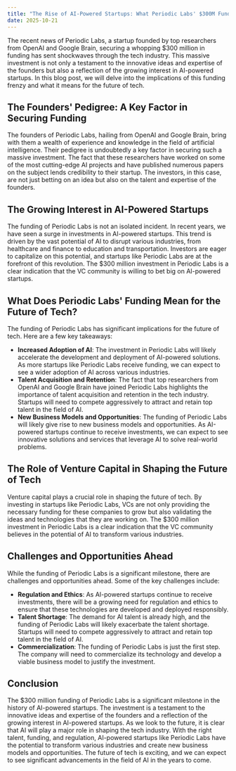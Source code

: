 ```yaml
---
title: "The Rise of AI-Powered Startups: What Periodic Labs' $300M Funding Means for the Future of Tech"
date: 2025-10-21
---
```


The recent news of Periodic Labs, a startup founded by top researchers from OpenAI and Google Brain, securing a whopping $300 million in funding has sent shockwaves through the tech industry. This massive investment is not only a testament to the innovative ideas and expertise of the founders but also a reflection of the growing interest in AI-powered startups. In this blog post, we will delve into the implications of this funding frenzy and what it means for the future of tech.

## The Founders' Pedigree: A Key Factor in Securing Funding
The founders of Periodic Labs, hailing from OpenAI and Google Brain, bring with them a wealth of experience and knowledge in the field of artificial intelligence. Their pedigree is undoubtedly a key factor in securing such a massive investment. The fact that these researchers have worked on some of the most cutting-edge AI projects and have published numerous papers on the subject lends credibility to their startup. The investors, in this case, are not just betting on an idea but also on the talent and expertise of the founders.

## The Growing Interest in AI-Powered Startups
The funding of Periodic Labs is not an isolated incident. In recent years, we have seen a surge in investments in AI-powered startups. This trend is driven by the vast potential of AI to disrupt various industries, from healthcare and finance to education and transportation. Investors are eager to capitalize on this potential, and startups like Periodic Labs are at the forefront of this revolution. The $300 million investment in Periodic Labs is a clear indication that the VC community is willing to bet big on AI-powered startups.

## What Does Periodic Labs' Funding Mean for the Future of Tech?
The funding of Periodic Labs has significant implications for the future of tech. Here are a few key takeaways:
* **Increased Adoption of AI**: The investment in Periodic Labs will likely accelerate the development and deployment of AI-powered solutions. As more startups like Periodic Labs receive funding, we can expect to see a wider adoption of AI across various industries.
* **Talent Acquisition and Retention**: The fact that top researchers from OpenAI and Google Brain have joined Periodic Labs highlights the importance of talent acquisition and retention in the tech industry. Startups will need to compete aggressively to attract and retain top talent in the field of AI.
* **New Business Models and Opportunities**: The funding of Periodic Labs will likely give rise to new business models and opportunities. As AI-powered startups continue to receive investments, we can expect to see innovative solutions and services that leverage AI to solve real-world problems.

## The Role of Venture Capital in Shaping the Future of Tech
Venture capital plays a crucial role in shaping the future of tech. By investing in startups like Periodic Labs, VCs are not only providing the necessary funding for these companies to grow but also validating the ideas and technologies that they are working on. The $300 million investment in Periodic Labs is a clear indication that the VC community believes in the potential of AI to transform various industries.

## Challenges and Opportunities Ahead
While the funding of Periodic Labs is a significant milestone, there are challenges and opportunities ahead. Some of the key challenges include:
* **Regulation and Ethics**: As AI-powered startups continue to receive investments, there will be a growing need for regulation and ethics to ensure that these technologies are developed and deployed responsibly.
* **Talent Shortage**: The demand for AI talent is already high, and the funding of Periodic Labs will likely exacerbate the talent shortage. Startups will need to compete aggressively to attract and retain top talent in the field of AI.
* **Commercialization**: The funding of Periodic Labs is just the first step. The company will need to commercialize its technology and develop a viable business model to justify the investment.

## Conclusion
The $300 million funding of Periodic Labs is a significant milestone in the history of AI-powered startups. The investment is a testament to the innovative ideas and expertise of the founders and a reflection of the growing interest in AI-powered startups. As we look to the future, it is clear that AI will play a major role in shaping the tech industry. With the right talent, funding, and regulation, AI-powered startups like Periodic Labs have the potential to transform various industries and create new business models and opportunities. The future of tech is exciting, and we can expect to see significant advancements in the field of AI in the years to come.
